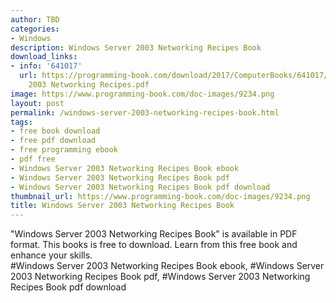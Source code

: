 ```yaml
---
author: TBD
categories:
- Windows
description: Windows Server 2003 Networking Recipes Book
download_links:
- info: '641017'
  url: https://programming-book.com/download/2017/ComputerBooks/641017/Windows Server
    2003 Networking Recipes.pdf
image: https://www.programming-book.com/doc-images/9234.png
layout: post
permalink: /windows-server-2003-networking-recipes-book.html
tags:
- free book download
- free pdf download
- free programming ebook
- pdf free
- Windows Server 2003 Networking Recipes Book ebook
- Windows Server 2003 Networking Recipes Book pdf
- Windows Server 2003 Networking Recipes Book pdf download
thumbnail_url: https://www.programming-book.com/doc-images/9234.png
title: Windows Server 2003 Networking Recipes Book
---
```


 
<div class="item-desc text-justify">
  "Windows Server 2003 Networking Recipes Book" is available in PDF format. This books is free to download. Learn from this free book and enhance your skills.
  <br>
  #Windows Server 2003 Networking Recipes Book ebook, #Windows Server 2003 Networking Recipes Book pdf, #Windows Server 2003 Networking Recipes Book pdf download
</div>